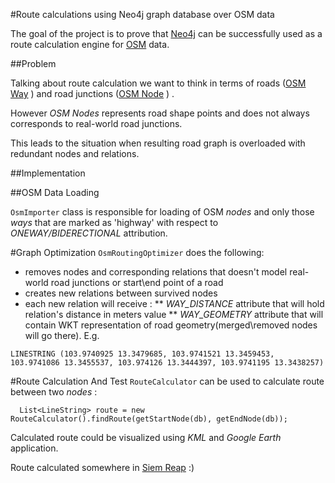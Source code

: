 #Route calculations using Neo4j graph database over OSM data

The goal of the project is to prove that [Neo4j](http://neo4j.org)  can be successfully used as
a route calculation engine for [OSM](http://www.openstreetmap.org) data.


##Problem

Talking about route calculation we want to think in terms of roads ([OSM  Way](http://wiki.openstreetmap.org/wiki/Way) )
and road junctions ([OSM  Node](http://wiki.openstreetmap.org/wiki/Node) ) .

However *OSM Nodes* represents road shape points and does not always corresponds to real-world road junctions.

This leads to the situation when resulting road graph is overloaded with redundant nodes and relations.

##Implementation

##OSM Data Loading

```OsmImporter``` class is responsible for loading of OSM *nodes* and only those *ways* that are marked as 'highway' with
respect to *ONEWAY/BIDERECTIONAL* attribution.

#Graph Optimization
```OsmRoutingOptimizer``` does the following:
 * removes nodes and corresponding relations that doesn't model real-world road junctions or start\end point of a road
 * creates new relations between survived nodes
 * each new relation will receive :
 ** *WAY_DISTANCE* attribute that will hold relation's distance in meters value
 ** *WAY_GEOMETRY* attribute that will contain WKT representation of road geometry(merged\removed nodes will go there). E.g.
```
LINESTRING (103.9740925 13.3479685, 103.9741521 13.3459453, 103.9741086 13.3455537, 103.974126 13.3444397, 103.9741195 13.3438257)
```

#Route Calculation And Test
```RouteCalculator``` can be used to calculate route between two *nodes* :

```
  List<LineString> route = new RouteCalculator().findRoute(getStartNode(db), getEndNode(db));
```

Calculated route could be visualized using *KML* and *Google Earth* application.

Route calculated somewhere in [Siem Reap](http://www.openstreetmap.org/?lat=13.361778259277344&lon=103.86045455932617&zoom=12) :)

